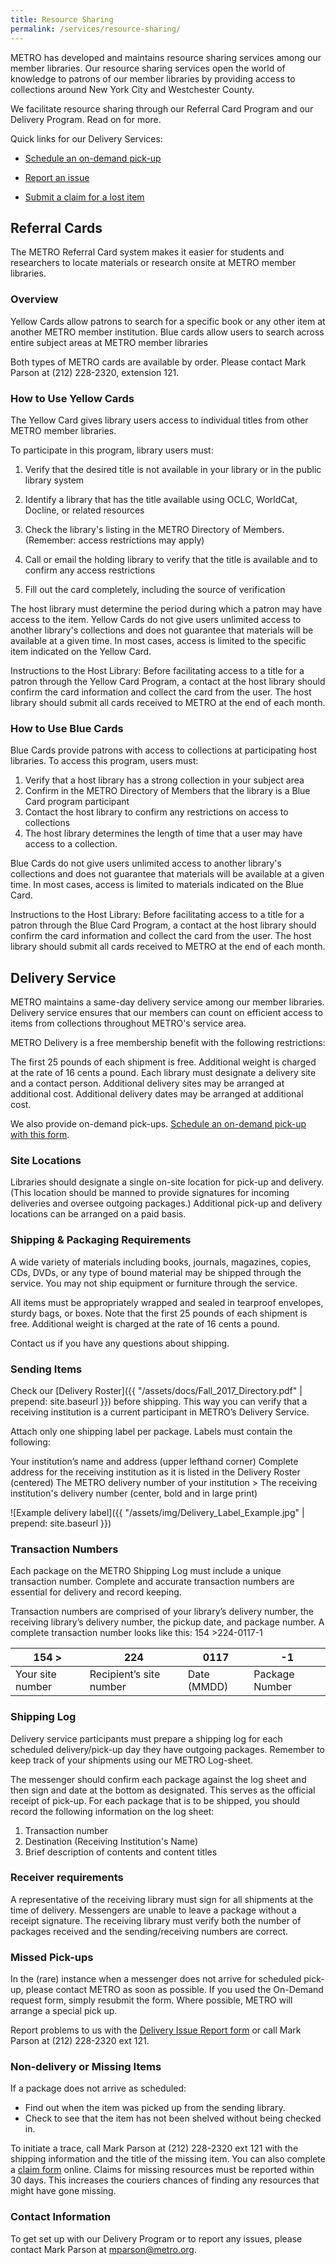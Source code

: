 ```yaml
---
title: Resource Sharing
permalink: /services/resource-sharing/
---
```



METRO has developed and maintains resource sharing services among our member libraries. Our resource sharing services open the world of knowledge to patrons of our member libraries by providing access to collections around New York City and Westchester County.

We facilitate resource sharing through our Referral Card Program and our Delivery Program. Read on for more.

Quick links for our Delivery Services:

* [Schedule an on-demand pick-up](https://docs.google.com/a/metro.org/forms/d/1fh9gPhY8s8rYM_Wa_PFkmCXqNGxVnMGhHVKR1jnlOb0/edit)

* [Report an issue](https://docs.google.com/forms/d/15S1FoeEHWEKjeM2mz9HRb_393NFeucDaMJoCIGgTweI/viewform?edit_requested=true)

* [Submit a claim for a lost item](https://docs.google.com/forms/d/e/1FAIpQLSccaa0esq4won1z4sVGBaW6lMO-QQal1dNd7DvHn7jOazXWFw/viewform?usp=sf_link)


## Referral Cards
The METRO Referral Card system makes it easier for students and researchers to locate materials or research onsite at METRO member libraries.

### Overview
Yellow Cards allow patrons to search for a specific book or any other item at another METRO member institution. Blue cards allow users to search across entire subject areas at METRO member libraries

Both types of METRO cards are available by order. Please contact Mark Parson at (212) 228-2320, extension 121.  

### How to Use Yellow Cards
The Yellow Card gives library users access to individual titles from other METRO member libraries. 

To participate in this program, library users must:


  1. Verify that the desired title is not available in your library or in the public library system

  2. Identify a library that has the title available using OCLC, WorldCat, Docline, or related resources

  3. Check the library's listing in the METRO Directory of Members. (Remember: access restrictions may apply)

  4. Call or email the holding library to verify that the title is available and to confirm any access restrictions

  5. Fill out the card completely, including the source of verification


The host library must determine the period during which a patron may have access to the item.
Yellow Cards do not give users unlimited access to another library's collections and does not guarantee that materials will be available at a given time. In most cases, access is limited to the specific item indicated on the Yellow Card.

Instructions to the Host Library: Before facilitating access to a title for a patron through the Yellow Card Program, a contact at the host library should confirm the card information and collect the card from the user. The host library should submit all cards received to METRO at the end of each month.
 
### How to Use Blue Cards
Blue Cards provide patrons with access to collections at participating host libraries. To access this program, users must:

1. Verify that a host library has a strong collection in your subject area
2. Confirm in the METRO Directory of Members that the library is a Blue Card program participant
3. Contact the host library to confirm any restrictions on access to collections
4. The host library determines the length of time that a user may have access to a collection.

Blue Cards do not give users unlimited access to another library's collections and does not guarantee that materials will be available at a given time. In most cases, access is limited to materials indicated on the Blue Card.

Instructions to the Host Library: Before facilitating access to a title for a patron through the Blue Card Program, a contact at the host library should confirm the card information and collect the card from the user. The host library should submit all cards received to METRO at the end of each month.
 
## Delivery Service
METRO maintains a same-day delivery service among our member libraries. Delivery service ensures that our members can count on efficient access to items from collections throughout METRO's service area. 

METRO Delivery is a free membership benefit with the following restrictions:

The first 25 pounds of each shipment is free. Additional weight is charged at the rate of 16 cents a pound.
Each library must designate a delivery site and a contact person. Additional delivery sites may be arranged at additional cost. 
Additional delivery dates may be arranged at additional cost. 

We also provide on-demand pick-ups. [Schedule an on-demand pick-up with this form](https://docs.google.com/a/metro.org/forms/d/1fh9gPhY8s8rYM_Wa_PFkmCXqNGxVnMGhHVKR1jnlOb0/edit).

### Site Locations 
Libraries should designate a single on-site location for pick-up and delivery. (This location should be manned to provide signatures for incoming deliveries and oversee outgoing packages.) Additional pick-up and delivery locations can be arranged on a paid basis. 

### Shipping & Packaging Requirements
A wide variety of materials including books, journals, magazines, copies, CDs, DVDs, or any type of bound material may be shipped through the service. You may not ship equipment or furniture through the service. 

All items must be appropriately wrapped and sealed in tearproof envelopes, sturdy bags, or boxes. Note that the first 25 pounds of each shipment is free. Additional weight is charged at the rate of 16 cents a pound.

Contact us if you have any questions about shipping.

### Sending Items
Check our [Delivery Roster]({{ "/assets/docs/Fall_2017_Directory.pdf" | prepend: site.baseurl }}) before shipping. This way you can verify that a receiving institution is a current participant in METRO’s Delivery Service.

Attach only one shipping label per package. Labels must contain the following:

Your institution’s name and address (upper lefthand corner)
Complete address for the receiving institution as it is listed in the Delivery Roster (centered)
The METRO delivery number of your institution > The receiving institution's delivery number (center, bold and in large print)

![Example delivery label]({{ "/assets/img/Delivery_Label_Example.jpg" | prepend: site.baseurl }})

### Transaction Numbers
Each package on the METRO Shipping Log must include a unique transaction number. Complete and accurate transaction numbers are essential for delivery and record keeping.

Transaction numbers are comprised of your library’s delivery number, the receiving library’s delivery number, the pickup date, and package number. A complete transaction number looks like this: 154 >224-0117-1 

| 154 >  | 224  | 0117  | -1  |
|---|---|---|---|
| Your site number | Recipient’s site number | Date (MMDD) | Package Number |

### Shipping Log
Delivery service participants must prepare a shipping log for each scheduled delivery/pick-up day they have outgoing packages. Remember to keep track of your shipments using our METRO Log-sheet.

The messenger should confirm each package against the log sheet and then sign and date at the bottom as designated. This serves as the official receipt of pick-up. For each package that is to be shipped, you should record the following information on the log sheet:

1. Transaction number
2. Destination (Receiving Institution's Name)
3. Brief description of contents and content titles
 
### Receiver requirements
A representative of the receiving library must sign for all shipments at the time of delivery. Messengers are unable to leave a package without a receipt signature. The receiving library must verify both the number of packages received and the sending/receiving numbers are correct.

### Missed Pick-ups
In the (rare) instance when a messenger does not arrive for scheduled pick-up, please contact METRO as soon as possible. If you used the On-Demand request form, simply resubmit the form. Where possible, METRO will arrange a special pick up.

Report problems to us with the [Delivery Issue Report form](https://www.google.com/url?q=https://docs.google.com/forms/d/e/1FAIpQLSc5Y1TVsgJ-BU967wL7bBB8xIaDUf4fS4JhmPHictGhBvfSlQ/viewform&sa=D&ust=1487017912501000&usg=AFQjCNGGNRHXPNJwt1uiWlmxlqU8l8HrJw) or call Mark Parson at (212) 228-2320 ext 121.
 
### Non-delivery or Missing Items
If a package does not arrive as scheduled:

* Find out when the item was picked up from the sending library.
* Check to see that the item has not been shelved without being checked in.

To initiate a trace, call Mark Parson at (212) 228-2320 ext 121 with the shipping information and the title of the missing item. You can also complete a [claim form](https://www.google.com/url?q=https://docs.google.com/a/metro.org/forms/d/e/1FAIpQLSccaa0esq4won1z4sVGBaW6lMO-QQal1dNd7DvHn7jOazXWFw/viewform&sa=D&ust=1487017912503000&usg=AFQjCNFoC7c-eBkf1tLeHuafYaty7E3bQw) online. Claims for missing resources must be reported within 30 days. This increases the couriers chances of finding any resources that might have gone missing. 

### Contact Information
To get set up with our Delivery Program or to report any issues, please contact Mark Parson at [mparson@metro.org](mailto:mparson@metro.org).
